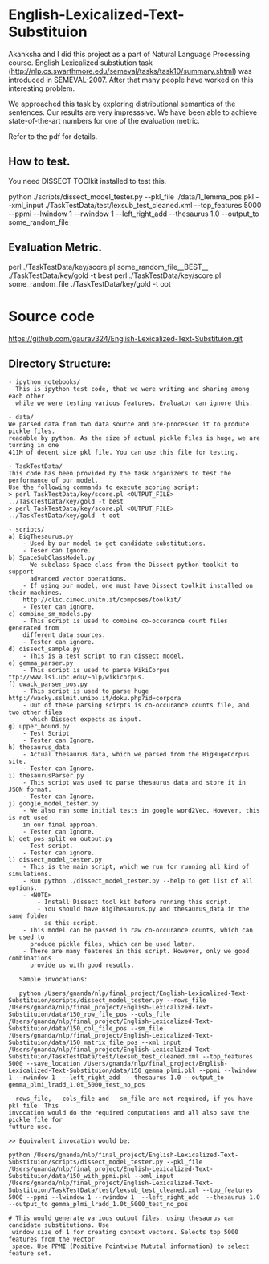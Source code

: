English-Lexicalized-Text-Substituion
====================================

Akanksha and I did this project as a part of Natural Language Processing course.
English Lexicalized substiution task (http://nlp.cs.swarthmore.edu/semeval/tasks/task10/summary.shtml) was introduced in SEMEVAL-2007. After that many people have worked on this interesting problem. 

We approached this task by exploring distributional semantics of the sentences. Our results are very impresssive. We have been
able to achieve state-of-the-art numbers for one of the evaluation metric.

Refer to the pdf for details.

## How to test.
You need DISSECT TOOlkit installed to test this.

python ./scripts/dissect_model_tester.py --pkl_file ./data/1_lemma_pos.pkl --xml_input ./TaskTestData/test/lexsub_test_cleaned.xml --top_features 5000 --ppmi --lwindow 1 --rwindow 1  --left_right_add  --thesaurus 1.0 --output_to some_random_file

## Evaluation Metric.
perl ./TaskTestData/key/score.pl some_random_file__BEST__ ./TaskTestData/key/gold -t best
perl ./TaskTestData/key/score.pl some_random_file ./TaskTestData/key/gold -t oot

# Source code 
https://github.com/gaurav324/English-Lexicalized-Text-Substituion.git
## Directory Structure:
    - ipython_notebooks/
      This is ipython test code, that we were writing and sharing among each other
      while we were testing various features. Evaluator can ignore this.

    - data/
    We parsed data from two data source and pre-processed it to produce pickle files.
    readable by python. As the size of actual pickle files is huge, we are turning in one
    411M of decent size pkl file. You can use this file for testing.

    - TaskTestData/
    This code has been provided by the task organizers to test the performance of our model.
    Use the following commands to execute scoring script:
    > perl TaskTestData/key/score.pl <OUTPUT_FILE> ../TaskTestData/key/gold -t best
    > perl TaskTestData/key/score.pl <OUTPUT_FILE> ../TaskTestData/key/gold -t oot

    - scripts/
    a) BigThesaurus.py
        - Used by our model to get candidate substitutions.
        - Teser can Ignore.
    b) SpaceSubClassModel.py
        - We subclass Space class from the Dissect python toolkit to support
          advanced vector operations.
        - If using our model, one must have Dissect toolkit installed on their machines.
        http://clic.cimec.unitn.it/composes/toolkit/
        - Tester can ignore.
    c) combine_sm_models.py
        - This script is used to combine co-occurance count files generated from
        different data sources.
        - Tester can ignore.
    d) dissect_sample.py
        - This is a test script to run dissect model.
    e) gemma_parser.py
        - This script is used to parse WikiCorpus ttp://www.lsi.upc.edu/~nlp/wikicorpus.
    f) uwack_parser_pos.py
        - This script is used to parse huge http://wacky.sslmit.unibo.it/doku.php?id=corpora
        - Out of these parsing scirpts is co-occurance counts file, and two other files
          which Dissect expects as input.
    g) upper_bound.py
        - Test Script
        - Tester can Ignore.
    h) thesaurus_data
        - Actual thesaurus data, which we parsed from the BigHugeCorpus site.
        - Tester can Ignore.
    i) thesaurusParser.py
        - This script was used to parse thesaurus data and store it in JSON format.
        - Tester can Ignore.
    j) google_model_tester.py
        - We also ran some initial tests in google word2Vec. However, this is not used
        in our final approah.
        - Tester can Ignore.
    k) get_pos_split_on_output.py
        - Test script.
        - Tester can ignore.
    l) dissect_model_tester.py
        - This is the main script, which we run for running all kind of simulations.
        - Run python ./dissect_model_tester.py --help to get list of all options.
        - <NOTE>
            - Install Dissect tool kit before running this script.
            - You should have BigThesaurus.py and thesaurus_data in the same folder
              as this script.
        - This model can be passed in raw co-occurance counts, which can be used to 
          produce pickle files, which can be used later.
        - There are many features in this script. However, only we good combinations 
          provide us with good resutls.

       Sample invocations:

       python /Users/gnanda/nlp/final_project/English-Lexicalized-Text-Substituion/scripts/dissect_model_tester.py --rows_file /Users/gnanda/nlp/final_project/English-Lexicalized-Text-Substituion/data/150_row_file_pos --cols_file /Users/gnanda/nlp/final_project/English-Lexicalized-Text-Substituion/data/150_col_file_pos --sm_file /Users/gnanda/nlp/final_project/English-Lexicalized-Text-Substituion/data/150_matrix_file_pos --xml_input /Users/gnanda/nlp/final_project/English-Lexicalized-Text-Substituion/TaskTestData/test/lexsub_test_cleaned.xml --top_features 5000 --save_location /Users/gnanda/nlp/final_project/English-Lexicalized-Text-Substituion/data/150_gemma_plmi.pkl --ppmi --lwindow 1 --rwindow 1  --left_right_add  --thesaurus 1.0 --output_to gemma_plmi_lradd_1.0t_5000_test_no_pos

    --rows_file, --cols_file and --sm_file are not required, if you have pkl file. This 
    invocation would do the required computations and all also save the pickle file for 
    futture use.

    >> Equivalent invocation would be:

    python /Users/gnanda/nlp/final_project/English-Lexicalized-Text-Substituion/scripts/dissect_model_tester.py --pkl_file /Users/gnanda/nlp/final_project/English-Lexicalized-Text-Substituion/data/150_with_ppmi.pkl --xml_input /Users/gnanda/nlp/final_project/English-Lexicalized-Text-Substituion/TaskTestData/test/lexsub_test_cleaned.xml --top_features 5000 --ppmi --lwindow 1 --rwindow 1  --left_right_add  --thesaurus 1.0 --output_to gemma_plmi_lradd_1.0t_5000_test_no_pos

    # This would generate various output files, using thesaurus can candidate substitutions. Use 
     window size of 1 for creating context vectors. Selects top 5000 features from the vector
     space. Use PPMI (Positive Pointwise Mututal information) to select feature set.
